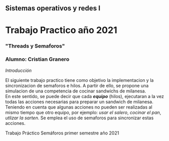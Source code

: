 ## Sistemas operativos y redes I ##
# Trabajo Practico año 2021 #
### "Threads y Semaforos"  ###

### Alumno: Cristian Granero ###

_*Introducción*_

 El siguiente trabajo practico tiene como objetivo la implementacion y la sincronizacion de semaforos e hilos. A partir de ello, se propone una simulacion de una competencia de cocinar sandwichs de milanesa.   
 En este sentido, se puede decir que cada ***equipo*** (hilos), ejecutaran a la vez todas las acciones necesarias para preparar un sandwich de milanesa. Teniendo en cuenta que algunas acciones no pueden ser realizadas al mismo tiempo que otro equipo, por ejemplo: _usar el salero_, _cocinar el pan_, _utlizar la sarten_. Se emplea el uso de semaforos para sincronizar estas acciones.  
  

  

Trabajo Práctico Semáforos primer semestre año 2021
